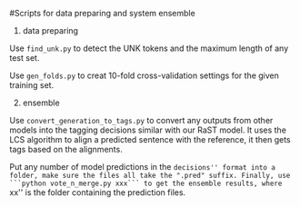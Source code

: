 
#Scripts for data preparing and system ensemble

1. data preparing

Use ```find_unk.py``` to detect the UNK tokens and the maximum length of any test set.

Use ```gen_folds.py``` to creat 10-fold cross-validation settings for the given training set.

2. ensemble

Use ```convert_generation_to_tags.py``` to convert any outputs from other models into the tagging decisions similar with our RaST model.
It uses the LCS algorithm to align a predicted sentence with the reference, it then gets tags based on the alignments.

Put any number of model predictions in the ``decisions'' format into a folder, make sure the files all take the ".pred" suffix.
Finally, use ```python vote_n_merge.py xxx``` to get the ensemble results, where ``xx'' is the folder containing the prediction files.
